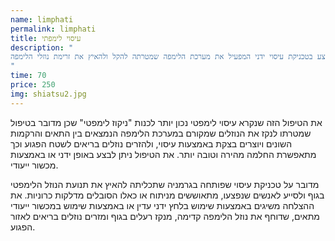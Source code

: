 ```yaml
---
name: limphati
permalink: limphati
title: עיסוי לימפתי
description: "
מתבצע בטכניקת עיסוי ידני המפעיל את מערכת הלימפה שמטרתה להקל ולהאיץ את זרימת נוזלי הלימפה
"
time: 70
price: 250
img: shiatsu2.jpg
---
```


את הטיפול הזה שנקרא עיסוי לימפטי נכון יותר לכנות "ניקוז לימפטי" שכן מדובר בטיפול שמטרתו לנקז את הנוזלים שמקורם במערכת הלימפה הנמצאים בין התאים והרקמות השונים ויוצרים בצקת באמצעות עיסוי, ולהזרים נוזלים בריאים לשטח הפגוע וכך מתאפשרת החלמה מהירה וטובה יותר. את הטיפול ניתן לבצע באופן ידני או באמצעות מכשור ייעודי.

מדובר על טכניקת עיסוי שפותחה בגרמניה שתכליתה להאיץ את תנועת הנוזל הלימפטי בגוף ולסייע לאנשים שנפצעו, מתאוששים מניתוח או כאלו הסובלים מדלקות כרוניות. את ההצלחה משיגים באמצעות שימוש בלחץ ידני עדין או באמצעות שימוש במכשור ייעודי מתאים, שדוחף את נוזל הלימפה קדימה, מנקז רעלים בגוף ומזרים נוזלים בריאים לאזור הפגוע.

